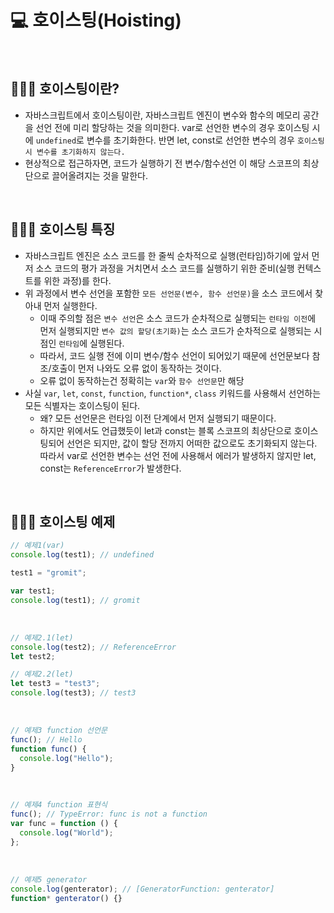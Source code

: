 # 💻 호이스팅(Hoisting)

<br />

## 👨🏻‍💻 호이스팅이란?

- 자바스크립트에서 호이스팅이란, 자바스크립트 엔진이 변수와 함수의 메모리 공간을 선언 전에 미리 할당하는 것을 의미한다. var로 선언한 변수의 경우 호이스팅 시에 `undefined`로 변수를 초기화한다. 반면 let, const로 선언한 변수의 경우 `호이스팅 시 변수를 초기화하지 않는다.`
- 현상적으로 접근하자면, 코드가 실행하기 전 변수/함수선언 이 해당 스코프의 최상단으로 끌어올려지는 것을 말한다.

<br />

## 👨🏻‍💻 호이스팅 특징

- 자바스크립트 엔진은 소스 코드를 한 줄씩 순차적으로 실행(런타임)하기에 앞서 먼저 소스 코드의 평가 과정을 거치면서 소스 코드를 실행하기 위한 준비(실행 컨텍스트를 위한 과정)를 한다.
- 위 과정에서 변수 선언을 포함한 `모든 선언문(변수, 함수 선언문)`을 소스 코드에서 찾아내 먼저 실행한다.
  - 이때 주의할 점은 `변수 선언`은 소스 코드가 순차적으로 실행되는 `런타임 이전`에 먼저 실행되지만 `변수 값의 할당(초기화)`는 소스 코드가 순차적으로 실행되는 시점인 `런타임`에 실행된다.
  - 따라서, 코드 실행 전에 이미 변수/함수 선언이 되어있기 때문에 선언문보다 참조/호출이 먼저 나와도 오류 없이 동작하는 것이다.
  - 오류 없이 동작하는건 정확히는 `var`와 `함수 선언문`만 해당
- 사실 `var`, `let`, `const`, `function`, `function*`, `class` 키워드를 사용해서 선언하는 모든 식별자는 호이스팅이 된다.
  - 왜? 모든 선언문은 런타임 이전 단계에서 먼저 실행되기 때문이다.
  - 하지만 위에서도 언급했듯이 let과 const는 블록 스코프의 최상단으로 호이스팅되어 선언은 되지만, 값이 할당 전까지 어떠한 값으로도 초기화되지 않는다. 따라서 var로 선언한 변수는 선언 전에 사용해서 에러가 발생하지 않지만 let, const는 `ReferenceError`가 발생한다.

<br />

## 👨🏻‍💻 호이스팅 예제

```js
// 예제1(var)
console.log(test1); // undefined

test1 = "gromit";

var test1;
console.log(test1); // gromit
```

<br />

```js
// 예제2.1(let)
console.log(test2); // ReferenceError
let test2;
```

```js
// 예제2.2(let)
let test3 = "test3";
console.log(test3); // test3
```

<br />

```js
// 예제3 function 선언문
func(); // Hello
function func() {
  console.log("Hello");
}
```

<br />

```js
// 예제4 function 표현식
func(); // TypeError: func is not a function
var func = function () {
  console.log("World");
};
```

<br />

```js
// 예제5 generator
console.log(genterator); // [GeneratorFunction: genterator]
function* genterator() {}
```

<br />

